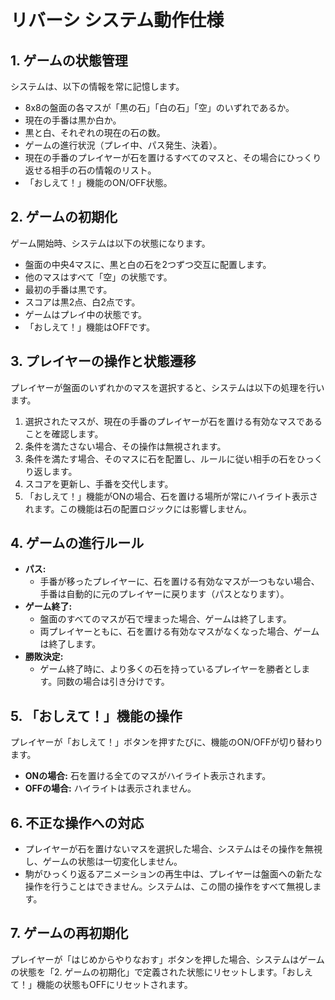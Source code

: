 # リバーシ システム動作仕様

## 1. ゲームの状態管理
システムは、以下の情報を常に記憶します。
- 8x8の盤面の各マスが「黒の石」「白の石」「空」のいずれであるか。
- 現在の手番は黒か白か。
- 黒と白、それぞれの現在の石の数。
- ゲームの進行状況（プレイ中、パス発生、決着）。
- 現在の手番のプレイヤーが石を置けるすべてのマスと、その場合にひっくり返せる相手の石の情報のリスト。
- 「おしえて！」機能のON/OFF状態。

## 2. ゲームの初期化
ゲーム開始時、システムは以下の状態になります。
- 盤面の中央4マスに、黒と白の石を2つずつ交互に配置します。
- 他のマスはすべて「空」の状態です。
- 最初の手番は黒です。
- スコアは黒2点、白2点です。
- ゲームはプレイ中の状態です。
- 「おしえて！」機能はOFFです。

## 3. プレイヤーの操作と状態遷移
プレイヤーが盤面のいずれかのマスを選択すると、システムは以下の処理を行います。
1.  選択されたマスが、現在の手番のプレイヤーが石を置ける有効なマスであることを確認します。
2.  条件を満たさない場合、その操作は無視されます。
3.  条件を満たす場合、そのマスに石を配置し、ルールに従い相手の石をひっくり返します。
4.  スコアを更新し、手番を交代します。
5.  「おしえて！」機能がONの場合、石を置ける場所が常にハイライト表示されます。この機能は石の配置ロジックには影響しません。

## 4. ゲームの進行ルール
- **パス:**
    - 手番が移ったプレイヤーに、石を置ける有効なマスが一つもない場合、手番は自動的に元のプレイヤーに戻ります（パスとなります）。
- **ゲーム終了:**
    - 盤面のすべてのマスが石で埋まった場合、ゲームは終了します。
    - 両プレイヤーともに、石を置ける有効なマスがなくなった場合、ゲームは終了します。
- **勝敗決定:**
    - ゲーム終了時に、より多くの石を持っているプレイヤーを勝者とします。同数の場合は引き分けです。

## 5. 「おしえて！」機能の操作
プレイヤーが「おしえて！」ボタンを押すたびに、機能のON/OFFが切り替わります。
- **ONの場合:** 石を置ける全てのマスがハイライト表示されます。
- **OFFの場合:** ハイライトは表示されません。

## 6. 不正な操作への対応
- プレイヤーが石を置けないマスを選択した場合、システムはその操作を無視し、ゲームの状態は一切変化しません。
- 駒がひっくり返るアニメーションの再生中は、プレイヤーは盤面への新たな操作を行うことはできません。システムは、この間の操作をすべて無視します。

## 7. ゲームの再初期化
プレイヤーが「はじめからやりなおす」ボタンを押した場合、システムはゲームの状態を「2. ゲームの初期化」で定義された状態にリセットします。「おしえて！」機能の状態もOFFにリセットされます。

